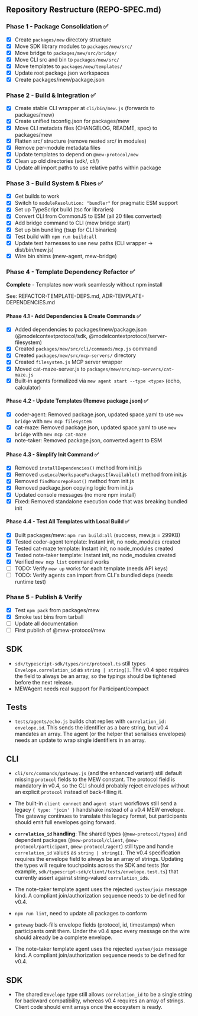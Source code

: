
## Repository Restructure (REPO-SPEC.md)

### Phase 1 - Package Consolidation ✅
- [x] Create `packages/mew` directory structure
- [x] Move SDK library modules to `packages/mew/src/`
- [x] Move bridge to `packages/mew/src/bridge/`
- [x] Move CLI src and bin to `packages/mew/src/`
- [x] Move templates to `packages/mew/templates/`
- [x] Update root package.json workspaces
- [x] Create packages/mew/package.json

### Phase 2 - Build & Integration ✅
- [x] Create stable CLI wrapper at `cli/bin/mew.js` (forwards to packages/mew)
- [x] Create unified tsconfig.json for packages/mew
- [x] Move CLI metadata files (CHANGELOG, README, spec) to packages/mew
- [x] Flatten src/ structure (remove nested src/ in modules)
- [x] Remove per-module metadata files
- [x] Update templates to depend on `@mew-protocol/mew`
- [x] Clean up old directories (sdk/, cli/)
- [x] Update all import paths to use relative paths within package

### Phase 3 - Build System & Fixes ✅
- [x] Get builds to work
- [x] Switch to `moduleResolution: "bundler"` for pragmatic ESM support
- [x] Set up TypeScript build (tsc for libraries)
- [x] Convert CLI from CommonJS to ESM (all 20 files converted)
- [x] Add bridge command to CLI (mew bridge start)
- [x] Set up bin bundling (tsup for CLI binaries)
- [x] Test build with `npm run build:all`
- [x] Update test harnesses to use new paths (CLI wrapper → dist/bin/mew.js)
- [x] Wire bin shims (mew-agent, mew-bridge)

### Phase 4 - Template Dependency Refactor ✅
**Complete** - Templates now work seamlessly without npm install

See: REFACTOR-TEMPLATE-DEPS.md, ADR-TEMPLATE-DEPENDENCIES.md

#### Phase 4.1 - Add Dependencies & Create Commands ✅
- [x] Added dependencies to packages/mew/package.json (@modelcontextprotocol/sdk, @modelcontextprotocol/server-filesystem)
- [x] Created `packages/mew/src/cli/commands/mcp.js` command
- [x] Created `packages/mew/src/mcp-servers/` directory
- [x] Created `filesystem.js` MCP server wrapper
- [x] Moved cat-maze-server.js to `packages/mew/src/mcp-servers/cat-maze.js`
- [x] Built-in agents formalized via `mew agent start --type <type>` (echo, calculator)

#### Phase 4.2 - Update Templates (Remove package.json) ✅
- [x] coder-agent: Removed package.json, updated space.yaml to use `mew bridge` with `mew mcp filesystem`
- [x] cat-maze: Removed package.json, updated space.yaml to use `mew bridge` with `mew mcp cat-maze`
- [x] note-taker: Removed package.json, converted agent to ESM

#### Phase 4.3 - Simplify Init Command ✅
- [x] Removed `installDependencies()` method from init.js
- [x] Removed `useLocalWorkspacePackagesIfAvailable()` method from init.js
- [x] Removed `findMonorepoRoot()` method from init.js
- [x] Removed package.json copying logic from init.js
- [x] Updated console messages (no more npm install)
- [x] Fixed: Removed standalone execution code that was breaking bundled init

#### Phase 4.4 - Test All Templates with Local Build ✅
- [x] Built packages/mew: `npm run build:all` (success, mew.js = 299KB)
- [x] Tested coder-agent template: Instant init, no node_modules created
- [x] Tested cat-maze template: Instant init, no node_modules created
- [x] Tested note-taker template: Instant init, no node_modules created
- [x] Verified `mew mcp list` command works
- [ ] TODO: Verify `mew up` works for each template (needs API keys)
- [ ] TODO: Verify agents can import from CLI's bundled deps (needs runtime test)

### Phase 5 - Publish & Verify
- [x] Test `npm pack` from packages/mew
- [x] Smoke test bins from tarball
- [ ] Update all documentation
- [ ] First publish of @mew-protocol/mew

## SDK
- `sdk/typescript-sdk/types/src/protocol.ts` still types `Envelope.correlation_id` as `string | string[]`. The v0.4 spec requires the field to always be an array, so the typings should be tightened before the next release.
- MEWAgent needs real support for Participant/compact

## Tests
- `tests/agents/echo.js` builds chat replies with `correlation_id: envelope.id`. This sends the identifier as a bare string, but v0.4 mandates an array. The agent (or the helper that serialises envelopes) needs an update to wrap single identifiers in an array.

## CLI
- `cli/src/commands/gateway.js` (and the enhanced variant) still default missing `protocol` fields to the MEW constant. The protocol field is mandatory in v0.4, so the CLI should probably reject envelopes without an explicit `protocol` instead of back-filling it.

- The built-in `client connect` and `agent start` workflows still send a legacy `{ type: 'join' }` handshake instead of a v0.4 MEW envelope. The gateway continues to translate this legacy format, but participants should emit full envelopes going forward.
- **`correlation_id` handling**: The shared types (`@mew-protocol/types`) and dependent packages (`@mew-protocol/client`, `@mew-protocol/participant`, `@mew-protocol/agent`) still type and handle `correlation_id` values as `string | string[]`. The v0.4 specification requires the envelope field to always be an array of strings. Updating the types will require touchpoints across the SDK and tests (for example, `sdk/typescript-sdk/client/tests/envelope.test.ts`) that currently assert against string-valued `correlation_id`s.
- The note-taker template agent uses the rejected `system/join` message kind. A compliant join/authorization sequence needs to be defined for v0.4.
- `npm run lint`, need to update all packages to conform
- `gateway` back-fills envelope fields (protocol, id, timestamps) when participants omit them. Under the v0.4 spec every message on the wire should already be a complete envelope.
- The note-taker template agent uses the rejected `system/join` message kind. A compliant join/authorization sequence needs to be defined for v0.4.

## SDK
- The shared `Envelope` type still allows `correlation_id` to be a single string for backward compatibility, whereas v0.4 requires an array of strings. Client code should emit arrays once the ecosystem is ready.


